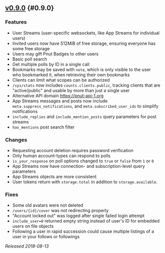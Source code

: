## [v0.9.0](https://pnut.io/docs/changes/0.9.0) {#0.9.0}

### Features

* User Streams (user-specific websockets, like App Streams for individual users)
* Invited users now have 512MiB of free storage, ensuring everyone has some free storage
* Users may gift Pnut Badges to other users
* Basic poll search
* Get multiple polls by ID in a single call
* Bookmarks may be saved with `note`, which is only visible to the user who bookmarked it, when retrieving their own bookmarks
* Clients can limit what scopes can be authorized
* `/sys/stats` now includes `counts.clients.public`, tracking clients that are "active/public" and usable by more than just a single user
* Alternative API domain https://pnut-api-1.org
* App Streams messages and posts now include `meta.suppress_notifications`, and `meta.subscribed_user_ids` to simplify notifications
* `include_replies` and `include_mention_posts` query parameters for post streams
* `has_mentions` post search filter

### Changes

* Requesting account deletion requires password verification
* Only human account-types can respond to polls
* `is_your_response` on poll options changed to `true` or `false` from `1` or `0`
* App Streams now have connection- and subscription-level query parameters
* App Streams objects are more consistent
* User tokens return with `storage.total` in addition to `storage.available`.

### Fixes

* Some old avatars were not deleted
* `/users/{id}/cover` was not redirecting properly
* "Account locked out" was logged after single failed login attempt
* `include_user=0` returned empty string instead of user's ID for embedded users on file objects
* Following a user in rapid succession could cause multiple listings of a user in your follows or followings

*Released 2018-08-13*